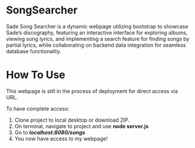 # SongSearcher
Sade Song Searcher is a dynamic webpage utilizing bootstrap to showcase Sade’s discography, featuring an interactive interface
for exploring albums, viewing song lyrics, and implementing a search feature for finding songs by partial lyrics,
while collaborating on backend data integration for seamless database functionality. 

# How To Use
This webpage is still in the process of deployment for direct access via URL.

To have complete access: 
1) Clone project to local desktop or download ZIP.
2) On terminal, navigate to project and use **node server.js**
3) Go to ***localhost:8080/songs***
4) You now have access to my webpage!
